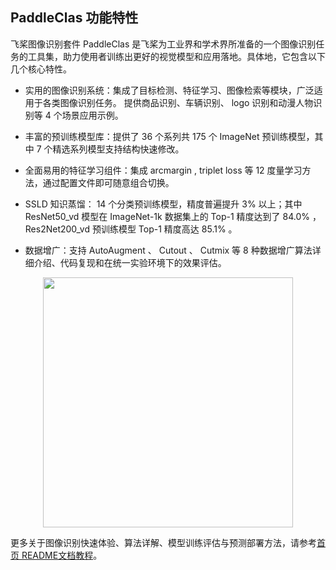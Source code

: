 ## PaddleClas 功能特性

飞桨图像识别套件 PaddleClas 是飞桨为工业界和学术界所准备的一个图像识别任务的工具集，助力使用者训练出更好的视觉模型和应用落地。具体地，它包含以下几个核心特性。


- 实用的图像识别系统：集成了目标检测、特征学习、图像检索等模块，广泛适用于各类图像识别任务。
提供商品识别、车辆识别、 logo 识别和动漫人物识别等 4 个场景应用示例。

- 丰富的预训练模型库：提供了 36 个系列共 175 个 ImageNet 预训练模型，其中 7 个精选系列模型支持结构快速修改。

- 全面易用的特征学习组件：集成 arcmargin , triplet loss 等 12 度量学习方法，通过配置文件即可随意组合切换。

- SSLD 知识蒸馏： 14 个分类预训练模型，精度普遍提升 3% 以上；其中 ResNet50_vd 模型在 ImageNet-1k 数据集上的 Top-1 精度达到了 84.0% ， Res2Net200_vd 预训练模型 Top-1 精度高达 85.1% 。

- 数据增广：支持 AutoAugment 、 Cutout 、 Cutmix 等 8 种数据增广算法详细介绍、代码复现和在统一实验环境下的效果评估。


<div align="center">
<img src="../../images/recognition.gif"  width = "400" />
</div>

更多关于图像识别快速体验、算法详解、模型训练评估与预测部署方法，请参考[首页 README文档教程](../../../README_ch.md)。
